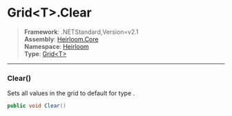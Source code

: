 # Grid\<T>.Clear

> **Framework**: .NETStandard,Version=v2.1  
> **Assembly**: [Heirloom.Core][0]  
> **Namespace**: [Heirloom][0]  
> **Type**: [Grid\<T>][1]  

--------------------------------------------------------------------------------

### Clear()

Sets all values in the grid to default for type <typeparamref name="T" /> .

```cs
public void Clear()
```

[0]: ../Heirloom.Core.md
[1]: Heirloom.Grid[T].md

